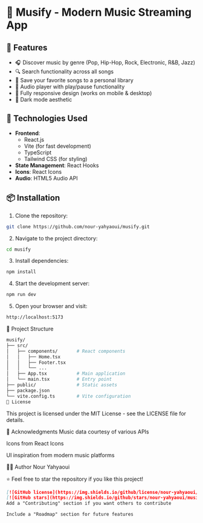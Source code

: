 # 🎵 Musify - Modern Music Streaming App

## 🌟 Features

- 🎧 Discover music by genre (Pop, Hip-Hop, Rock, Electronic, R&B, Jazz)
- 🔍 Search functionality across all songs
- 💖 Save your favorite songs to a personal library
- 🎵 Audio player with play/pause functionality
- 📱 Fully responsive design (works on mobile & desktop)
- 🌙 Dark mode aesthetic

## 🚀 Technologies Used

- **Frontend**: 
  - React.js
  - Vite (for fast development)
  - TypeScript
  - Tailwind CSS (for styling)
- **State Management**: React Hooks
- **Icons**: React Icons
- **Audio**: HTML5 Audio API

## 📦 Installation

1. Clone the repository:
```bash
git clone https://github.com/nour-yahyaoui/musify.git
```
2. Navigate to the project directory:

```bash
cd musify
```
3. Install dependencies:

```bash
npm install
```
4. Start the development server:
```bash
npm run dev
```
5. Open your browser and visit:

```bash
http://localhost:5173
```
🎨 Project Structure

```bash
musify/
├── src/
│   ├── components/       # React components
│   │   ├── Home.tsx
│   │   ├── Footer.tsx
│   │   └── ...
│   ├── App.tsx           # Main application
│   └── main.tsx          # Entry point
├── public/               # Static assets
├── package.json
└── vite.config.ts        # Vite configuration
📝 License
```
This project is licensed under the MIT License - see the LICENSE file for details.

🙏 Acknowledgments
Music data courtesy of various APIs

Icons from React Icons

UI inspiration from modern music platforms

👨‍💻 Author
Nour Yahyaoui

⭐ Feel free to star the repository if you like this project!

   ```markdown
   [![GitHub license](https://img.shields.io/github/license/nour-yahyaoui/musify)](https://github.com/nour-yahyaoui/musify/blob/main/LICENSE)
   [![GitHub stars](https://img.shields.io/github/stars/nour-yahyaoui/musify)](https://github.com/nour-yahyaoui/musify/stargazers)
Add a "Contributing" section if you want others to contribute

Include a "Roadmap" section for future features
